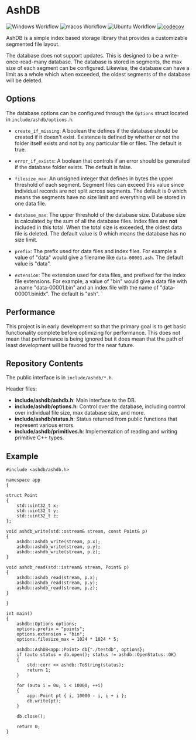 # AshDB

![Windows Workflow](https://github.com/zethon/AshDB/actions/workflows/windows.yml/badge.svg)
![macos Workflow](https://github.com/zethon/AshDB/actions/workflows/macos.yml/badge.svg)
![Ubuntu Workflow](https://github.com/zethon/AshDB/actions/workflows/ubuntu.yml/badge.svg)
[![codecov](https://codecov.io/gh/zethon/AshDB/branch/master/graph/badge.svg?token=RwtLsgXsEa)](https://codecov.io/gh/zethon/AshDB)

AshDB is a simple index based storage library that provides a customizable segmented file layout. 

The database does not support updates. This is designed to be a write-once-read-many database. The database is stored in segments, the max size of each segment can be configured. Likewise, the database can have a limit as a whole which when exceeded, the oldest segments of the database will be deleted.

## Options

The database options can be configured through the `Options` struct located in `include/ashdb/options.h`. 

* `create_if_missing`: A boolean the defines if the database should be created if it doesn't exist. Existence is defined by whether or not the folder itself exists and not by any particular file or files. The default is true.

* `error_if_exists`: A boolean that controls if an error should be generated if the database folder exists. The default is false.

* `filesize_max`: An unsigned integer that defines in bytes the upper threshold of each segment. Segment files can exceed this value since individual records are not split across segments. The default is 0 which means the segments have no size limit and everything will be stored in one data file.

* `database_max`: The upper threshold of the database size. Database size is calculated by the sum of all the database files. Index files are **not** included in this total. When the total size is exceeded, the oldest data file is deleted. The default value is 0 which means the database has no size limit.

* `prefix`: The prefix used for data files and index files. For example a value of "data" would give a filename like `data-00001.ash`. The default value is "data".

* `extension`: The extension used for data files, and prefixed for the index file extensions. For example, a value of "bin" would give a data file with a name "data-00001.bin" and an index file with the name of "data-00001.binidx". The default is "ash".
`
## Performance

This project is in early development so that the primary goal is to get basic functionality complete before optimizing for performance. This does not mean that performance is being ignored but it does mean that the path of least development will be favored for the near future.

## Repository Contents

The public interface is in `include/ashdb/*.h`. 

Header files:

* **include/ashdb/ashdb.h**: Main interface to the DB.
* **include/ashdb/options.h**: Control over the database, including control over individual file size, max database size, and more.
* **include/ashdb/status.h**: Status returned from public functions that represent various errors.
* **include/ashdb/primitives.h**: Implementation of reading and writing primitive C++ types.

## Example

```cpp#include <iostream>
#include <ashdb/ashdb.h>

namespace app
{

struct Point
{
    std::uint32_t x;
    std::uint32_t y;
    std::uint32_t z;
};

void ashdb_write(std::ostream& stream, const Point& p)
{
    ashdb::ashdb_write(stream, p.x);
    ashdb::ashdb_write(stream, p.y);
    ashdb::ashdb_write(stream, p.z);
}

void ashdb_read(std::istream& stream, Point& p)
{
    ashdb::ashdb_read(stream, p.x);
    ashdb::ashdb_read(stream, p.y);
    ashdb::ashdb_read(stream, p.z);
}

}

int main()
{
    ashdb::Options options;
    options.prefix = "points";
    options.extension = "bin";
    options.filesize_max = 1024 * 1024 * 5;

    ashdb::AshDB<app::Point> db{"./testdb", options};
    if (auto status = db.open(); status != ashdb::OpenStatus::OK)
    {
        std::cerr << ashdb::ToString(status);
        return 1;
    }

    for (auto i = 0u; i < 10000; ++i)
    {
        app::Point pt { i, 10000 - i, i + i };
        db.write(pt);
    }

    db.close();

    return 0;
}
```
